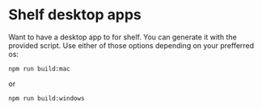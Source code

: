 # Shelf desktop apps

Want to have a desktop app to for shelf. You can generate it with the provided script.
Use either of those options depending on your prefferred os:

`npm run build:mac`

or

`npm run build:windows`
